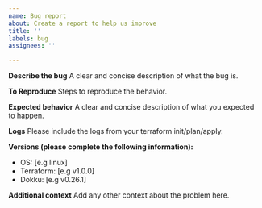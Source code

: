 ```yaml
---
name: Bug report
about: Create a report to help us improve
title: ''
labels: bug
assignees: ''

---
```


**Describe the bug**
A clear and concise description of what the bug is.

**To Reproduce**
Steps to reproduce the behavior.

**Expected behavior**
A clear and concise description of what you expected to happen.

**Logs**
Please include the logs from your terraform init/plan/apply.

**Versions (please complete the following information):**
 - OS: [e.g linux]
- Terraform: [e.g v1.0.0]
- Dokku: [e.g v0.26.1]

**Additional context**
Add any other context about the problem here.
